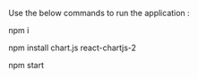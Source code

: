 Use the below commands to run the application :



npm i


npm install chart.js react-chartjs-2


npm start
